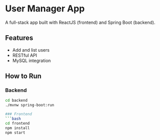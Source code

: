 # User Manager App

A full-stack app built with ReactJS (frontend) and Spring Boot (backend).

## Features
- Add and list users
- RESTful API
- MySQL integration

## How to Run

### Backend
```bash
cd backend
./mvnw spring-boot:run

### Frontend
```bash
cd frontend
npm install
npm start
